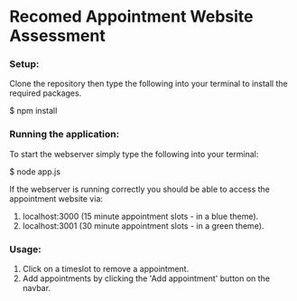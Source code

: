 # Recomed Appointment Website Assessment


### Setup:
Clone the repository then type the following into your terminal to install the required packages.

$ npm install

### Running the application:
To start the webserver simply type the following into your terminal:

$ node app.js

If the webserver is running correctly you should be able to access the appointment website via:
1. localhost:3000 (15 minute appointment slots - in a blue theme).
2. localhost:3001 (30 minute appointment slots - in a green theme).

### Usage:
1. Click on a timeslot to remove a appointment.
2. Add appointments by clicking the 'Add appointment' button on the navbar.
